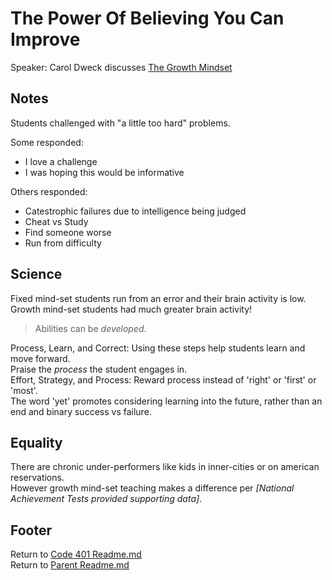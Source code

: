 # The Power Of Believing You Can Improve

Speaker: Carol Dweck discusses [The Growth Mindset](https://www.ted.com/talks/carol_dweck_the_power_of_believing_that_you_can_improve?language=en)  

## Notes

Students challenged with "a little too hard" problems.

Some responded:  

- I love a challenge
- I was hoping this would be informative

Others responded:  

- Catestrophic failures due to intelligence being judged
- Cheat vs Study
- Find someone worse
- Run from difficulty

## Science

Fixed mind-set students run from an error and their brain activity is low.  
Growth mind-set students had much greater brain activity!  

> Abilities can be *developed*.

Process, Learn, and Correct: Using these steps help students learn and move forward.  
Praise the *process* the student engages in.  
Effort, Strategy, and Process: Reward process instead of 'right' or 'first' or 'most'.  
The word 'yet' promotes considering learning into the future, rather than an end and binary success vs failure.  

## Equality

There are chronic under-performers like kids in inner-cities or on american reservations.  
However growth mind-set teaching makes a difference per *[National Achievement Tests provided supporting data]*.  


## Footer

Return to [Code 401 Readme.md](./readme.html)  
Return to [Parent Readme.md](../README.html)  
